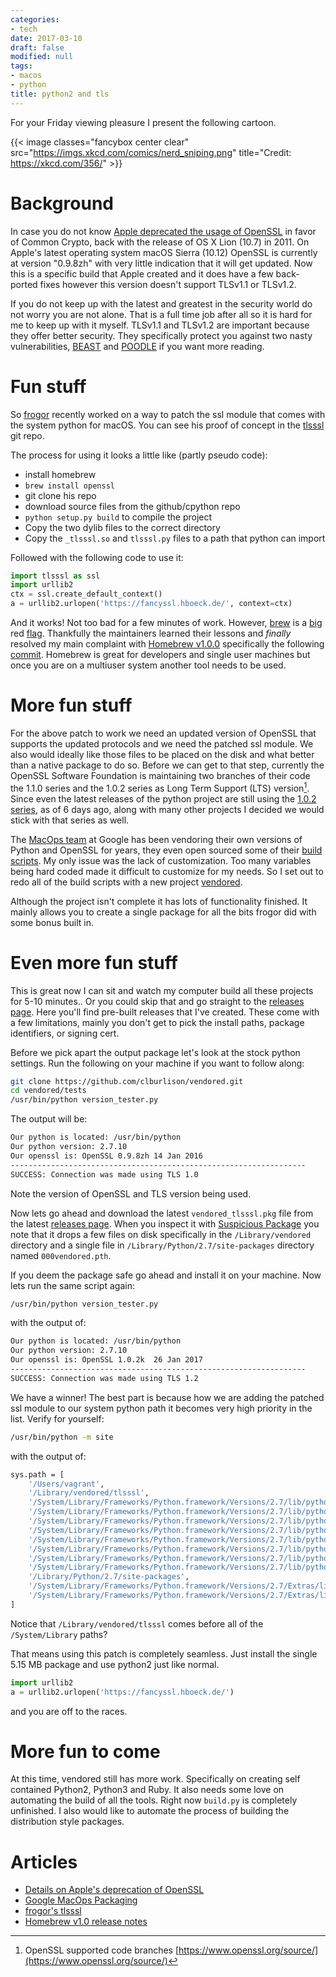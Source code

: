 ```yaml
---
categories:
- tech
date: 2017-03-10
draft: false
modified: null
tags:
- macos
- python
title: python2 and tls
---
```


<!-- toc -->

For your Friday viewing pleasure I present the following cartoon.

{{< image classes="fancybox center clear" src="https://imgs.xkcd.com/comics/nerd_sniping.png" title="Credit: https://xkcd.com/356/" >}}

# Background

In case you do not know [Apple deprecated the usage of OpenSSL](http://stackoverflow.com/a/7406994) in favor of Common Crypto, back with the release of OS X Lion (10.7) in 2011. On Apple's latest operating system macOS Sierra (10.12) OpenSSL is currently at version "0.9.8zh" with very little indication that it will get updated. Now this is a specific build that Apple created and it does have a few back-ported fixes however this version doesn't support TLSv1.1 or TLSv1.2.

If you do not keep up with the latest and greatest in the security world do not worry you are not alone. That is a full time job after all so it is hard for me to keep up with it myself. TLSv1.1 and TLSv1.2 are important because they offer better security. They specifically protect you against two nasty vulnerabilities, [BEAST](http://www.webopedia.com/TERM/S/ssl_beast.html) and [POODLE](https://www.us-cert.gov/ncas/alerts/TA14-290A) if you want more reading.

# Fun stuff

So [frogor](https://michaellynn.github.io/about/) recently worked on a way to patch the ssl module that comes with the system python for macOS. You can see his proof of concept in the [tlsssl](https://github.com/pudquick/tlsssl) git repo.

The process for using it looks a little like (partly pseudo code):

* install homebrew
* `brew install openssl`
* git clone his repo
* download source files from the github/cpython repo
* `python setup.py build` to compile the project
* Copy the two dylib files to the correct directory
* Copy the `_tlsssl.so` and `tlsssl.py` files to a path that python can import

Followed with the following code to use it:

```python
import tlsssl as ssl
import urllib2
ctx = ssl.create_default_context()
a = urllib2.urlopen('https://fancyssl.hboeck.de/', context=ctx)
```

And it works! Not too bad for a few minutes of work. However, [brew](https://github.com/Homebrew/legacy-homebrew/issues/20424) is a [big](https://github.com/Homebrew/legacy-homebrew/issues/47450) red [flag](https://github.com/Homebrew/legacy-homebrew/issues/45625). Thankfully the maintainers learned their lessons and _finally_ resolved my main complaint with [Homebrew v1.0.0](https://github.com/Homebrew/brew/releases/tag/1.0.0) specifically the following [commit](https://github.com/Homebrew/brew/releases/tag/1.0.0). Homebrew is great for developers and single user machines but once you are on a multiuser system another tool needs to be used.

# More fun stuff

For the above patch to work we need an updated version of OpenSSL that supports the updated protocols and we need the patched ssl module. We also would ideally like those files to be placed on the disk and what better than a native package to do so. Before we can get to that step, currently the OpenSSL Software Foundation is maintaining two branches of their code the 1.1.0 series and the 1.0.2 series as Long Term Support (LTS) version[^1]. Since even the latest releases of the python project are still using the [1.0.2 series](https://github.com/python/cpython/pull/459), as of 6 days ago, along with many other projects I decided we would stick with that series as well.

The [MacOps team](https://github.com/google/macops) at Google has been vendoring their own versions of Python and OpenSSL for years, they even open sourced some of their [build scripts](https://github.com/google/macops/tree/master/packages). My only issue was the lack of customization. Too many variables being hard coded made it difficult to customize for my needs. So I set out to redo all of the build scripts with a new project [vendored](https://github.com/clburlison/vendored).

Although the project isn't complete it has lots of functionality finished. It mainly allows you to create a single package for all the bits frogor did with some bonus built in.

# Even more fun stuff

This is great now I can sit and watch my computer build all these projects for 5-10 minutes.. Or you could skip that and go straight to the [releases page](https://github.com/clburlison/vendored/releases). Here you'll find pre-built releases that I've created. These come with a few limitations, mainly you don't get to pick the install paths, package identifiers, or signing cert.

Before we pick apart the output package let's look at the stock python settings. Run the following on your machine if you want to follow along:

```bash
git clone https://github.com/clburlison/vendored.git
cd vendored/tests
/usr/bin/python version_tester.py
```

The output will be:

```bash
Our python is located: /usr/bin/python
Our python version: 2.7.10
Our openssl is: OpenSSL 0.9.8zh 14 Jan 2016
------------------------------------------------------------------
SUCCESS: Connection was made using TLS 1.0
```

Note the version of OpenSSL and TLS version being used.

Now lets go ahead and download the latest `vendored_tlsssl.pkg` file from the latest [releases page](https://github.com/clburlison/vendored/releases/latest). When you inspect it with [Suspicious Package](http://www.mothersruin.com/software/SuspiciousPackage/) you note that it drops a few files on disk specifically in the `/Library/vendored` directory and a single file in `/Library/Python/2.7/site-packages` directory named `000vendored.pth`.

If you deem the package safe go ahead and install it on your machine. Now lets run the same script again:

```bash
/usr/bin/python version_tester.py
```

with the output of:

```bash
Our python is located: /usr/bin/python
Our python version: 2.7.10
Our openssl is: OpenSSL 1.0.2k  26 Jan 2017
------------------------------------------------------------------
SUCCESS: Connection was made using TLS 1.2
```

We have a winner! The best part is because how we are adding the patched ssl module to our system python path it becomes very high priority in the list. Verify for yourself:

```bash
/usr/bin/python -m site
```

with the output of:

```bash
sys.path = [
    '/Users/vagrant',
    '/Library/vendored/tlsssl',
    '/System/Library/Frameworks/Python.framework/Versions/2.7/lib/python27.zip',
    '/System/Library/Frameworks/Python.framework/Versions/2.7/lib/python2.7',
    '/System/Library/Frameworks/Python.framework/Versions/2.7/lib/python2.7/plat-darwin',
    '/System/Library/Frameworks/Python.framework/Versions/2.7/lib/python2.7/plat-mac',
    '/System/Library/Frameworks/Python.framework/Versions/2.7/lib/python2.7/plat-mac/lib-scriptpackages',
    '/System/Library/Frameworks/Python.framework/Versions/2.7/lib/python2.7/lib-tk',
    '/System/Library/Frameworks/Python.framework/Versions/2.7/lib/python2.7/lib-old',
    '/System/Library/Frameworks/Python.framework/Versions/2.7/lib/python2.7/lib-dynload',
    '/Library/Python/2.7/site-packages',
    '/System/Library/Frameworks/Python.framework/Versions/2.7/Extras/lib/python',
    '/System/Library/Frameworks/Python.framework/Versions/2.7/Extras/lib/python/PyObjC',
]
```

Notice that `/Library/vendored/tlsssl` comes before all of the `/System/Library` paths?

That means using this patch is completely seamless. Just install the single 5.15 MB package and use python2 just like normal.

```python
import urllib2
a = urllib2.urlopen('https://fancyssl.hboeck.de/')
```

and you are off to the races.

# More fun to come

At this time, vendored still has more work. Specifically on creating self contained Python2, Python3 and Ruby. It also needs some love on automating the build of all the tools. Right now `build.py` is completely unfinished. I also would like to automate the process of building the distribution style packages.

# Articles
* [Details on Apple's deprecation of OpenSSL](http://stackoverflow.com/a/7406994)
* [Google MacOps Packaging](https://github.com/google/macops/tree/master/packages)
* [frogor's tlsssl](https://github.com/pudquick/tlsssl)
* [Homebrew v1.0 release notes](https://github.com/Homebrew/brew/releases/tag/1.0.0)

[^1]: OpenSSL supported code branches [https://www.openssl.org/source/](https://www.openssl.org/source/)
